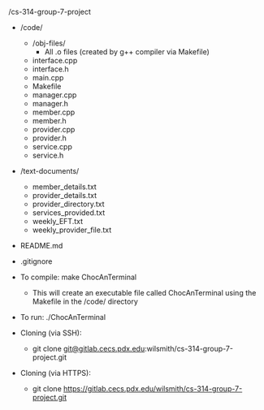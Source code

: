 /cs-314-group-7-project
- /code/
    - /obj-files/
        - All .o files (created by g++ compiler via Makefile)
    - interface.cpp
    - interface.h
    - main.cpp
    - Makefile
    - manager.cpp
    - manager.h
    - member.cpp
    - member.h
    - provider.cpp
    - provider.h
    - service.cpp
    - service.h
- /text-documents/
    - member_details.txt
    - provider_details.txt
    - provider_directory.txt
    - services_provided.txt
    - weekly_EFT.txt
    - weekly_provider_file.txt
- README.md
- .gitignore

- To compile: make ChocAnTerminal
    - This will create an executable file called ChocAnTerminal using the Makefile in the /code/ directory
- To run: ./ChocAnTerminal

- Cloning (via SSH):
    - git clone git@gitlab.cecs.pdx.edu:wilsmith/cs-314-group-7-project.git
- Cloning (via HTTPS):
    - git clone https://gitlab.cecs.pdx.edu/wilsmith/cs-314-group-7-project.git
